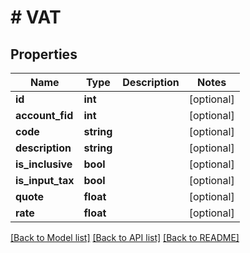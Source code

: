 # # VAT

## Properties

Name | Type | Description | Notes
------------ | ------------- | ------------- | -------------
**id** | **int** |  | [optional]
**account_fid** | **int** |  | [optional]
**code** | **string** |  | [optional]
**description** | **string** |  | [optional]
**is_inclusive** | **bool** |  | [optional]
**is_input_tax** | **bool** |  | [optional]
**quote** | **float** |  | [optional]
**rate** | **float** |  | [optional]

[[Back to Model list]](../../README.md#models) [[Back to API list]](../../README.md#endpoints) [[Back to README]](../../README.md)
